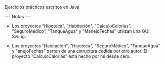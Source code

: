 Ejercicios prácticos escritos en Java


--- Notas ---


- Los proyectos "Hipoteca", "Habitación", "CalculoCalorías", "SeguroMédico", "TanqueAgua" y "ManejoFechas" utilizan una GUI Swing.

- Los proyectos "Habitación", "Hipoteca", "SeguroMédico", "TanqueAgua" y "anejoFechas" parten de una estructura cedida por otro autor. El proyecto "CalculoCalorías" está hecho por mi desde cero.

